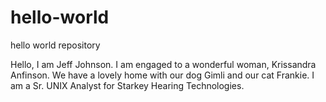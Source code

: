 # hello-world
hello world repository

Hello, I am Jeff Johnson. I am engaged to a wonderful woman, Krissandra Anfinson. We have a lovely home with our dog Gimli and our cat Frankie. I am a Sr. UNIX Analyst for Starkey Hearing Technologies.
